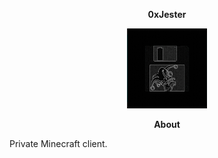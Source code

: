<p align="center"> <b> 0xJester </b> </p>

<p align="center">
<img src="logo.png" width="128"/>
</p>

<p align="center"> <b> About </b> </p>
<p> Private Minecraft client. </p>
